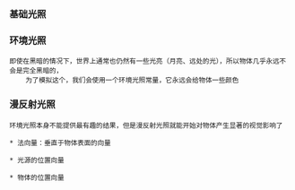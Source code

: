 ### 基础光照

    
### 环境光照

    即使在黑暗的情况下，世界上通常也仍然有一些光亮（月亮、远处的光），所以物体几乎永远不会是完全黑暗的，
        为了模拟这个，我们会使用一个环境光照常量，它永远会给物体一些颜色
        
        
### 漫反射光照

    环境光照本身不能提供最有趣的结果，但是漫反射光照就能开始对物体产生显著的视觉影响了
    
    * 法向量：垂直于物体表面的向量
    
    * 光源的位置向量
    
    * 物体的位置向量
